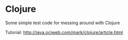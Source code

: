 # Clojure

Some simple test code for messing around with Clojure

Tutorial: http://java.ociweb.com/mark/clojure/article.html















